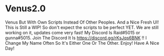 # Venus2.0
Venus But With Own Scripts Instead Of Other Peoples. And a Nice Fresh UI!
This is Still a WIP! So don't expect the scripts to be perfect YET. 
We are still working on it, updates come very fast!
My Discord Is Raid#5015 or gunna#5015.
Join The Discord It Is https://discord.gg/rKsJqs6BNK !!
I Change My Name Often So It's Either One Or The Other.
Enjoy!
Have A Nice Day!
